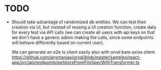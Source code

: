 # TODO

- Should take advantage of randomized db entities. We can test their creation
  via UI, but instead of reusing a UI creation function, create data for every test via
  API calls (we can create all users with api keys so that we don't have a
  generic admin making the calls, since some endpoints will behave differently
  based on current user).

  We can generate an e2e ts client easily also with orval bare axios client:
  https://github.com/anymaniax/orval/blob/master/samples/react-app/src/api/endpoints/petstoreFromFileSpecWithTransformer.ts
